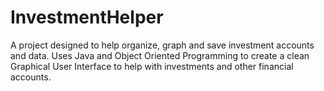 # InvestmentHelper
A project designed to help organize, graph and save investment accounts and data.
Uses Java and Object Oriented Programming to create a clean Graphical User Interface to help with investments and other financial accounts.
